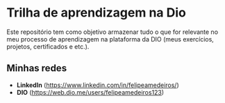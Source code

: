 # Trilha de aprendizagem na Dio
Este repositório tem como objetivo armazenar tudo o que for relevante no meu processo de aprendizagem na plataforma da DIO (meus exercícios, projetos, certificados e etc.).

## Minhas redes
* **LinkedIn** (https://www.linkedin.com/in/felipeamedeiros/)
* **DIO** (https://web.dio.me/users/felipeamedeiros123)
